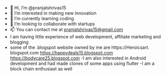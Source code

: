 - 👋 Hi, I’m @pranjalshrivas15
- 👀 I’m interested in making new innovation
- 🌱 I’m currently learning coding
- 💞️ I’m looking to collaborate with startups
- 📫 You can contact me at pranjalshrivas15@gmail.com
- I am having little experience of web development, affiliate marketing and blogging
- some of the .blogspot website owned by me are
  https://Heroicsart. blogspot.com
  https://happydeals15.blogspot.com
  https://bodycare25.blogspot.com
-I am also interested in Android development and had made clones of some apps using flutter
-I am a block chain enthusiast as well
<!---
pranjalshrivas15/pranjalshrivas15 is a ✨ special ✨ repository because its `README.md` (this file) appears on your GitHub profile.
You can click the Preview link to take a look at your changes.
--->
